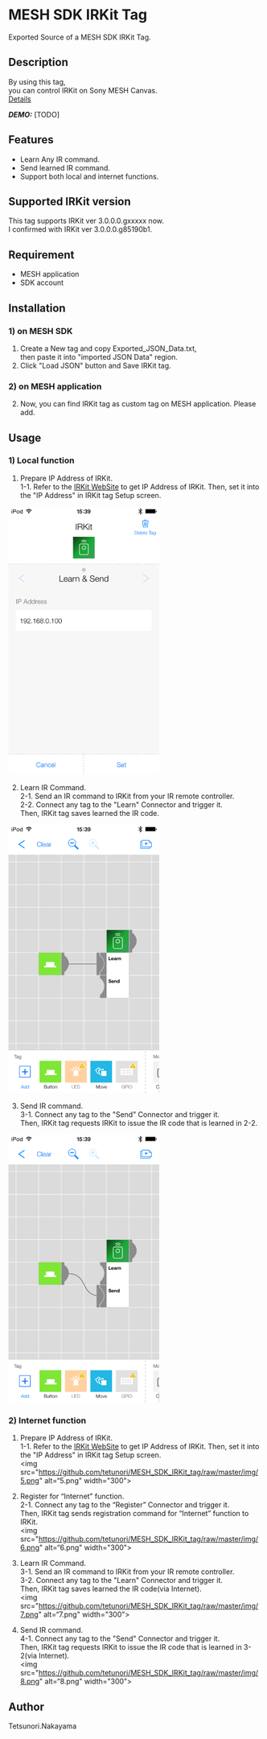 # MESH SDK IRKit Tag

Exported Source of a MESH SDK IRKit Tag.

## Description

By using this tag,  
you can control IRKit on Sony MESH Canvas.  
[Details](https://tetunori.github.io/MESH_SDK_IRKit_tag/IRKit_gorgeous_view.htm)

***DEMO:***
[TODO]

## Features

- Learn Any IR command.
- Send learned IR command.
- Support both local and internet functions.

## Supported IRKit version

This tag supports IRKit ver 3.0.0.0.gxxxxx now.  
I confirmed with IRKit ver 3.0.0.0.g85190b1.

## Requirement

- MESH application
- SDK account

## Installation

### 1) on MESH SDK

1. Create a New tag and copy Exported_JSON_Data.txt,  
then paste it into "imported JSON Data" region.
2. Click "Load JSON" button and Save IRKit tag.

### 2) on MESH application
2. Now, you can find IRKit tag as custom tag
on MESH application. Please add.

## Usage
### 1) Local function
1. Prepare IP Address of IRKit.  
1-1. Refer to the [IRKit WebSite](http://getirkit.com/#IRKit-Device-API) to get IP Address of IRKit. Then, set it into the "IP Address" in IRKit tag Setup screen.  
<img src="https://github.com/tetunori/MESH_SDK_IRKit_tag/raw/master/img/4.png" alt="4.png" width="300">  

2. Learn IR Command.  
2-1. Send an IR command to IRKit from your IR remote controller.  
2-2. Connect any tag to the "Learn" Connector and trigger it.  
Then, IRKit tag saves learned the IR code.  
<img src="https://github.com/tetunori/MESH_SDK_IRKit_tag/raw/master/img/2.png" alt="2.png" width="300">  

3. Send IR command.  
3-1. Connect any tag to the "Send" Connector and trigger it.  
Then, IRKit tag requests IRKit to issue the IR code that is learned in 2-2.  
<img src="https://github.com/tetunori/MESH_SDK_IRKit_tag/raw/master/img/3.png" alt="3.png" width="300">  

### 2) Internet function
1. Prepare IP Address of IRKit.  
1-1. Refer to the [IRKit WebSite](http://getirkit.com/#IRKit-Device-API) to get IP Address of IRKit. Then, set it into the "IP Address" in IRKit tag Setup screen.  
<img src="https://github.com/tetunori/MESH_SDK_IRKit_tag/raw/master/img/5.png" alt=“5.png" width="300">  

2. Register for “Internet” function.  
2-1. Connect any tag to the “Register” Connector and trigger it.  
Then, IRKit tag sends registration command for “Internet” function to IRKit.  
<img src="https://github.com/tetunori/MESH_SDK_IRKit_tag/raw/master/img/6.png" alt=“6.png" width="300">  

3. Learn IR Command.  
3-1. Send an IR command to IRKit from your IR remote controller.  
3-2. Connect any tag to the "Learn" Connector and trigger it.  
Then, IRKit tag saves learned the IR code(via Internet).  
<img src="https://github.com/tetunori/MESH_SDK_IRKit_tag/raw/master/img/7.png" alt=“7.png" width="300">  

4. Send IR command.  
4-1. Connect any tag to the "Send" Connector and trigger it.  
Then, IRKit tag requests IRKit to issue the IR code that is learned in 3-2(via Internet).  
<img src="https://github.com/tetunori/MESH_SDK_IRKit_tag/raw/master/img/8.png" alt=“8.png" width="300">  

## Author

Tetsunori.Nakayama
